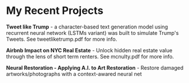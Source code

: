 # My Recent Projects
**Tweet like Trump** - a character-based text generation model using recurrent neural network (LSTMs variant) was built to simulate Trump's Tweets.  See tweetliketrump.pdf for more info.  

**Airbnb Impact on NYC Real Estate** - Unlock hidden real estate value through the lens of short term renters.  See mcnulty.pdf for more info.

**Neural Restoration - Applying A.I. to Art Restoration** - Restore damaged artworks/photographs with a context-awared neural net
